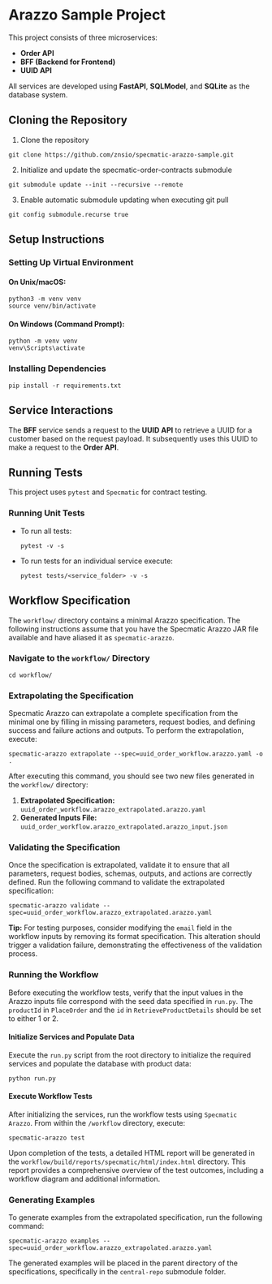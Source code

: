 # Arazzo Sample Project

This project consists of three microservices:
- **Order API**
- **BFF (Backend for Frontend)**
- **UUID API**

All services are developed using **FastAPI**, **SQLModel**, and **SQLite** as the database system.

## Cloning the Repository

1. Clone the repository
```shell
git clone https://github.com/znsio/specmatic-arazzo-sample.git
```

2. Initialize and update the specmatic-order-contracts submodule
```shell
git submodule update --init --recursive --remote
```

3. Enable automatic submodule updating when executing git pull
```shell
git config submodule.recurse true
```

## Setup Instructions

### Setting Up Virtual Environment
#### On Unix/macOS:
```shell
python3 -m venv venv
source venv/bin/activate
```

#### On Windows (Command Prompt):
```shell
python -m venv venv
venv\Scripts\activate
```

### Installing Dependencies
```shell
pip install -r requirements.txt
```

## Service Interactions
The **BFF** service sends a request to the **UUID API** to retrieve a UUID for a customer based on the request payload. It subsequently uses this UUID to make a request to the **Order API**.

## Running Tests
This project uses `pytest` and `Specmatic` for contract testing.

### Running Unit Tests

- To run all tests:
  ```shell
  pytest -v -s
  ```
- To run tests for an individual service execute:
  ```shell
  pytest tests/<service_folder> -v -s
  ```

## Workflow Specification

The `workflow/` directory contains a minimal Arazzo specification. The following instructions assume that you have the Specmatic Arazzo JAR file available and have aliased it as `specmatic-arazzo`.

### Navigate to the `workflow/` Directory

```shell
cd workflow/
```

### Extrapolating the Specification

Specmatic Arazzo can extrapolate a complete specification from the minimal one by filling in missing parameters, request bodies, and defining success and failure actions and outputs. To perform the extrapolation, execute:

```shell
specmatic-arazzo extrapolate --spec=uuid_order_workflow.arazzo.yaml -o .
```
After executing this command, you should see two new files generated in the `workflow/` directory:

1.  **Extrapolated Specification:** `uuid_order_workflow.arazzo_extrapolated.arazzo.yaml`
2.  **Generated Inputs File:** `uuid_order_workflow.arazzo_extrapolated.arazzo_input.json`

### Validating the Specification

Once the specification is extrapolated, validate it to ensure that all parameters, request bodies, schemas, outputs, and actions are correctly defined. Run the following command to validate the extrapolated specification:

```shell
specmatic-arazzo validate --spec=uuid_order_workflow.arazzo_extrapolated.arazzo.yaml
```

**Tip:** For testing purposes, consider modifying the `email` field in the workflow inputs by removing its format specification. This alteration should trigger a validation failure, demonstrating the effectiveness of the validation process.

### Running the Workflow

Before executing the workflow tests, verify that the input values in the Arazzo inputs file correspond with the seed data specified in `run.py`.
The `productId` in `PlaceOrder` and the `id` in `RetrieveProductDetails` should be set to either 1 or 2.

#### Initialize Services and Populate Data
Execute the `run.py` script from the root directory to initialize the required services and populate the database with product data:

```shell
python run.py
```

#### Execute Workflow Tests
After initializing the services, run the workflow tests using `Specmatic Arazzo`. From within the `/workflow` directory, execute:

```shell
specmatic-arazzo test
```

Upon completion of the tests, a detailed HTML report will be generated in the `workflow/build/reports/specmatic/html/index.html` directory. 
This report provides a comprehensive overview of the test outcomes, including a workflow diagram and additional information.

### Generating Examples
To generate examples from the extrapolated specification, run the following command:

```shell
specmatic-arazzo examples --spec=uuid_order_workflow.arazzo_extrapolated.arazzo.yaml
```

The generated examples will be placed in the parent directory of the specifications, specifically in the `central-repo` submodule folder.
